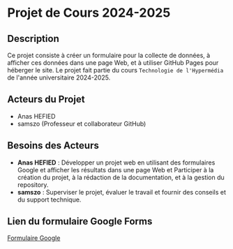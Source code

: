 # Projet de Cours 2024-2025

## Description
Ce projet consiste à créer un formulaire pour la collecte de données, à afficher ces données dans une page Web, et à utiliser GitHub Pages pour héberger le site. Le projet fait partie du cours `Technologie de l'Hypermédia` de l'année universitaire 2024-2025.

## Acteurs du Projet
- Anas HEFIED
- samszo (Professeur et collaborateur GitHub)

## Besoins des Acteurs
- **Anas HEFIED** : Développer un projet web en utilisant des formulaires Google et afficher les résultats dans une page Web et 
                   Participer à la création du projet, à la rédaction de la documentation, et à la gestion du repository.
- **samszo** : Superviser le projet, évaluer le travail et fournir des conseils et du support technique.

## Lien du formulaire Google Forms
[Formulaire Google](https://docs.google.com/forms/d/e/1FAIpQLScAyvTcCYkgsl9wE7qn8zPrgPHWa_T0RlJ_0_GNr25O6bkn8w/viewform?usp=sf_link)
